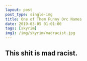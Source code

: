 ```yaml
---
layout: post
post_type: single-img
title: One of Them Funny Orc Names
date: 2019-03-05 01:01:00
tags: [skyrim]
img1: /img/skyrim/madracist.jpg
---
```

## This shit is mad racist.
